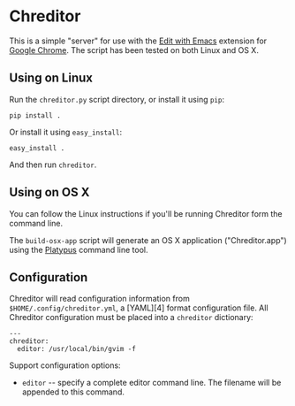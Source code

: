 # Chreditor

This is a simple "server" for use with the [Edit with Emacs][1] extension
for [Google Chrome][2].  The script has been tested on both Linux and
OS X.

[1]: https://chrome.google.com/webstore/detail/edit-with-emacs/
[2]: https://www.google.com/intl/en/chrome/browser/

## Using on Linux

Run the `chreditor.py` script directory, or install it using `pip`:

    pip install .

Or install it using `easy_install`:

    easy_install .

And then run `chreditor`.

## Using on OS X

You can follow the Linux instructions if you'll be running Chreditor
form the command line.

The `build-osx-app` script will generate an OS X application
("Chreditor.app") using the [Platypus][3] command line tool.

[3]: http://sveinbjorn.org/platypus

## Configuration

Chreditor will read configuration information from
`$HOME/.config/chreditor.yml`, a [YAML][4] format configuration file.
All Chreditor configuration must be placed into a `chreditor`
dictionary:

    ---
    chreditor:
      editor: /usr/local/bin/gvim -f

Support configuration options:

- `editor` -- specify a complete editor command line. The filename
  will be appended to this command.

